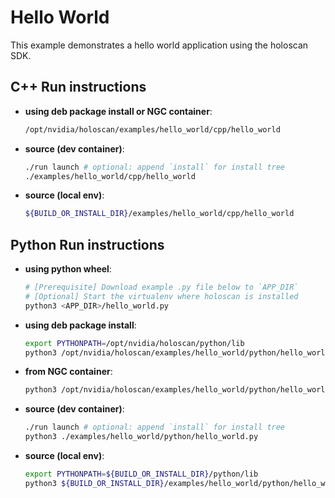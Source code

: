 # Hello World

This example demonstrates a hello world application using the holoscan SDK.

## C++ Run instructions

* **using deb package install or NGC container**:
  ```bash
  /opt/nvidia/holoscan/examples/hello_world/cpp/hello_world
  ```
* **source (dev container)**:
  ```bash
  ./run launch # optional: append `install` for install tree
  ./examples/hello_world/cpp/hello_world
  ```
* **source (local env)**:
  ```bash
  ${BUILD_OR_INSTALL_DIR}/examples/hello_world/cpp/hello_world
  ```

## Python Run instructions

* **using python wheel**:
  ```bash
  # [Prerequisite] Download example .py file below to `APP_DIR`
  # [Optional] Start the virtualenv where holoscan is installed
  python3 <APP_DIR>/hello_world.py
  ```
* **using deb package install**:
  ```bash
  export PYTHONPATH=/opt/nvidia/holoscan/python/lib
  python3 /opt/nvidia/holoscan/examples/hello_world/python/hello_world.py
  ```
* **from NGC container**:
  ```bash
  python3 /opt/nvidia/holoscan/examples/hello_world/python/hello_world.py
  ```
* **source (dev container)**:
  ```bash
  ./run launch # optional: append `install` for install tree
  python3 ./examples/hello_world/python/hello_world.py
  ```
* **source (local env)**:
  ```bash
  export PYTHONPATH=${BUILD_OR_INSTALL_DIR}/python/lib
  python3 ${BUILD_OR_INSTALL_DIR}/examples/hello_world/python/hello_world.py
  ```
